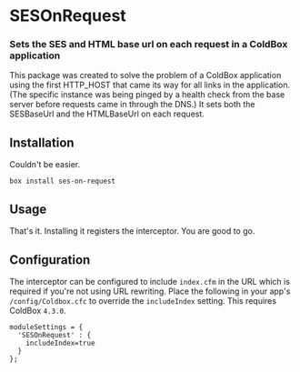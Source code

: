 # SESOnRequest

### Sets the SES and HTML base url on each request in a ColdBox application

This package was created to solve the problem of a ColdBox application using the first HTTP_HOST that came its way for all links in the application.  (The specific instance was being pinged by a health check from the base server before requests came in through the DNS.)  It sets both the SESBaseUrl and the HTMLBaseUrl on each request.

## Installation
Couldn't be easier.  
```
box install ses-on-request
```

## Usage
That's it.  Installing it registers the interceptor.  You are good to go.

## Configuration

The interceptor can be configured to include `index.cfm` in the URL which is required if you're not using URL rewriting.  Place the following in your app's `/config/Coldbox.cfc` to override the `includeIndex` setting.  This requires ColdBox `4.3.0`.

```
moduleSettings = {
  'SESOnRequest' : {
    includeIndex=true
  }
};
```
